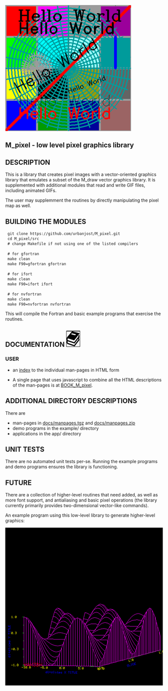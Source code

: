 ![sample](docs/images/M_pixel.gif)
## M_pixel - low level pixel graphics library

## DESCRIPTION
This is a library that creates pixel images with a vector-oriented
graphics library that emulates a subset of the M_draw vector graphics
library. It is supplemented with additional modules that read and write
GIF files, including animated GIFs.

The user may supplemment the routines by directly manipulating the pixel
map as well.

## BUILDING THE MODULES
     git clone https://github.com/urbanjost/M_pixel.git
     cd M_pixel/src
     # change Makefile if not using one of the listed compilers
     
     # for gfortran
     make clean
     make F90=gfortran gfortran
     
     # for ifort
     make clean
     make F90=ifort ifort

     # for nvfortran
     make clean
     make F90=nvfortran nvfortran

This will compile the Fortran and basic example programs that exercise
the routines.

## DOCUMENTATION   ![docs](docs/images/docs.gif)
### USER 
   - an [index](https://urbanjost.github.io/M_pixel/man3.html) to
     the individual man-pages in HTML form

   - A single page that uses javascript to combine all the HTML
     descriptions of the man-pages is at 
     [BOOK_M_pixel](https://urbanjost.github.io/M_pixel/BOOK_M_pixel.html).

## ADDITIONAL DIRECTORY DESCRIPTIONS
There are 
   - man-pages in [docs/manpages.tgz](docs/manpages.tgz) and [docs/manpages.zip](docs/manpages.zip)
   - demo programs in the example/ directory
   - applications in the app/ directory

## UNIT TESTS
There are no automated unit tests per-se. Running the example programs
and demo programs ensures the library is functioning.

## FUTURE
There are a collection of higher-level routines that need added, as well
as more font support, and antialiasing and basic pixel operations (the
library currently primarily provides two-dimensional vector-like commands).

An example program using this low-level library to generate higher-level
graphics:

![M-slices](docs/images/M_slices.3.gif)
